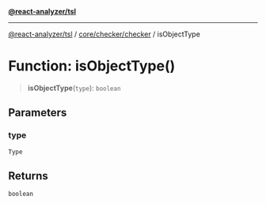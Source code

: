 [**@react-analyzer/tsl**](../../../../README.md)

***

[@react-analyzer/tsl](../../../../README.md) / [core/checker/checker](../README.md) / isObjectType

# Function: isObjectType()

> **isObjectType**(`type`): `boolean`

## Parameters

### type

`Type`

## Returns

`boolean`
